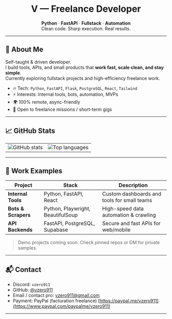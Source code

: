 <h1 align="center">V — Freelance Developer</h1>
<p align="center">
    <strong>Python</strong> · <strong>FastAPI</strong> · <strong>Fullstack</strong> · <strong>Automation</strong><br />
    Clean code. Sharp execution. Real results.
</p>

---

## 👋 About Me

Self-taught & driven developer.  
I build tools, APIs, and small products that **work fast, scale clean, and stay simple**.  
Currently exploring fullstack projects and high-efficiency freelance work.

- 🔥 Tech: `Python`, `FastAPI`, `Flask`, `PostgreSQL`, `React`, `Tailwind`
- ⚡ Interests: internal tools, bots, automation, MVPs
- 🌍 100% remote, async-friendly
- 💼 Open to freelance missions / short-term gigs

---

## 📈 GitHub Stats

<div align="center">
  <table>
    <tr>
      <td>
        <img src="https://github-readme-stats.vercel.app/api?username=vzero911&hide_border=true&border_radius=15&show_icons=true&theme=tokyonight" alt="GitHub stats" />
      </td>
      <td>
        <img src="https://github-readme-stats.vercel.app/api/top-langs/?username=vzero911&hide=html&hide_border=true&border_radius=15&layout=compact&langs_count=8&theme=tokyonight" alt="Top languages" />
      </td>
    </tr>
  </table>
</div>

---

## 🔨 Work Examples

| Project         | Stack                        | Description                                  |
|-----------------|------------------------------|----------------------------------------------|
| **Internal Tools** | Python, FastAPI, React       | Custom dashboards and tools for small teams  |
| **Bots & Scrapers** | Python, Playwright, BeautifulSoup | High-speed data automation & crawling      |
| **API Backends** | FastAPI, PostgreSQL, Supabase | Secure and fast APIs for web/mobile          |

> Demo projects coming soon. Check pinned repos or DM for private samples.

---

## 📬 Contact

- Discord: `vzero911`
- GitHub: [@vzero911](https://github.com/vzero911)
- Email / contact pro: vzero911@gmail.com
- Payment: PayPal (facturation freelance) [https://paypal.me/vzero911](https://www.paypal.com/paypalme/vzero911)

---
